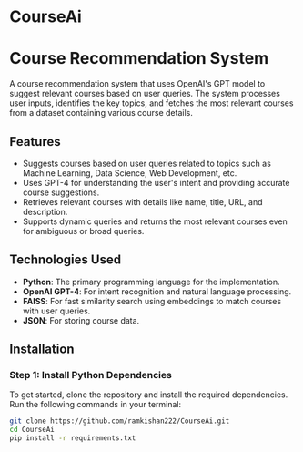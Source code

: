 # CourseAi
# Course Recommendation System

A course recommendation system that uses OpenAI's GPT model to suggest relevant courses based on user queries. The system processes user inputs, identifies the key topics, and fetches the most relevant courses from a dataset containing various course details.

## Features
- Suggests courses based on user queries related to topics such as Machine Learning, Data Science, Web Development, etc.
- Uses GPT-4 for understanding the user's intent and providing accurate course suggestions.
- Retrieves relevant courses with details like name, title, URL, and description.
- Supports dynamic queries and returns the most relevant courses even for ambiguous or broad queries.

## Technologies Used
- **Python**: The primary programming language for the implementation.
- **OpenAI GPT-4**: For intent recognition and natural language processing.
- **FAISS**: For fast similarity search using embeddings to match courses with user queries.
- **JSON**: For storing course data.

## Installation

### Step 1: Install Python Dependencies

To get started, clone the repository and install the required dependencies. Run the following commands in your terminal:

```bash
git clone https://github.com/ramkishan222/CourseAi.git
cd CourseAi
pip install -r requirements.txt


